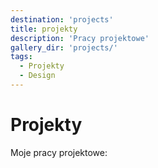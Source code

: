 ```yaml
---
destination: 'projects'
title: projekty
description: 'Pracy projektowe'
gallery_dir: 'projects/'
tags:
  - Projekty
  - Design
---
```


# Projekty

Moje pracy projektowe: 